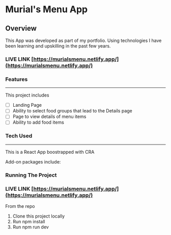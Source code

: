 # Murial's Menu App

## Overview

This App was developed as part of my portfolio. Using technologies I have been learning and upskilling in the past few years.

### LIVE LINK  [https://murialsmenu.netlify.app/](https://murialsmenu.netlify.app/)

### Features
-------------------------------------------------
This project includes 

- [ ] Landing Page 
- [ ] Ability to select food groups that lead to the Details page 
- [ ] Page to view details of menu items
- [ ] Ability to add food items

### Tech Used 
---------------------------------------------------
This is a React App boostrapped with CRA

Add-on packages include:

### Running The Project

### LIVE LINK   [https://murialsmenu.netlify.app/](https://murialsmenu.netlify.app/)

From the repo
1. Clone this project locally
2. Run npm install
3. Run npm run dev








